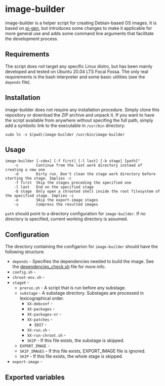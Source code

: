 # image-builder
image-builder is a helper script for creating Debian-based OS images. It is based on [pi-gen], but introduces some changes to make it applicable for more general use and adds some command line arguments that facilitate the development process.

## Requirements
The script does not target any specific Linux distro, but has been mainly developed and tested on Ubuntu 20.04 LTS Focal Fossa. The only real requirements is the bash interpreter and some basic utilities (see the `depends` file).

## Installation
image-builder does not require any installation procedure. Simply clone this repository or download the ZIP archive and unpack it. If you want to have the script available from anywhere without specifing the full path, simply add a symbolic link to the executable in `/usr/bin` directory:
```
sudo ln -s $(pwd)/image-builder /usr/bin/image-builder
```

## Usage
```
image-builder [-cdex] [-f first] [-l last] [-b stage] [path]"
    -c        Continue from the last work directory instead of creating a new one
    -d        Dirty run. Don't clean the stage work directory before starting the stage. Implies -c
    -f first  Skip the stages preceding the specified one
    -l last   End on the specified stage
    -b stage  Only open a chrooted shell inside the root filesystem of the specified stage. Implies -c
    -e        Skip the export-image stages
    -x        Compress the resulted images
```

`path` should point to a directory configuration for `image-builder`. If no directory is specified, current working directory is assumed.

## Configuration
The directory containing the configarion for `image-builder` should have the following structure:

* `depends` - Specifies the dependencies needed to build the image. See the [dependencies_check.sh](./scripts/dependencies_check.sh) file for more info.
* `config.sh` - 
* `chroot-env.sh` - 
* `stageX` - 
  * `prerun.sh` - A script that is run before any substage.
  * _`substage`_ - A substage directory. Substages are processed in lexicographical order.
    * `XX-debconf` - 
    * `XX-packages` -
    * `XX-packages-nr` - 
    * `XX-patches` - 
      * `EDIT` - 
    * `XX-run.sh` -
    * `XX-run-chroot.sh` -
    * `SKIP` - If this file exists, the substage is skipped.
  * `EXPORT_IMAGE` -
  * `SKIP_IMAGES` - If this file exists, EXPORT_IMAGE file is ignored.
  * `SKIP` - If this file exists, the whole stage is skipped.
* `export-image` -

## Exported variables

[pi-gen]: https://github.com/RPi-Distro/pi-gen